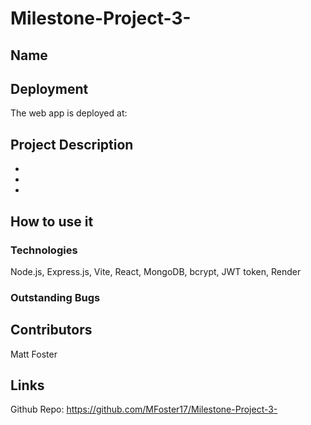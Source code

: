 # Milestone-Project-3-

## Name


## Deployment

The web app is deployed at:

## Project Description
-
-
-

## How to use it 


### Technologies
Node.js, Express.js, Vite, React, MongoDB, bcrypt, JWT token, Render


### Outstanding Bugs


## Contributors
Matt Foster

## Links
Github Repo: https://github.com/MFoster17/Milestone-Project-3-
